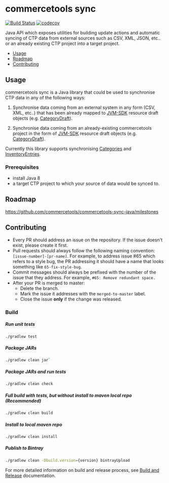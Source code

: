 # commercetools sync
[![Build Status](https://travis-ci.org/commercetools/commercetools-sync-java.svg?branch=master)](https://travis-ci.org/commercetools/commercetools-sync-java)
[![codecov](https://codecov.io/gh/commercetools/commercetools-sync-java/branch/master/graph/badge.svg)](https://codecov.io/gh/commercetools/commercetools-sync-java)

Java API which exposes utilities for building update actions and automatic syncing of CTP data from external sources 
 such as CSV, XML, JSON, etc.. or an already existing CTP project into a target project.


- [Usage](#usage)
- [Roadmap](#roadmap)
- [Contributing](#contributing)

## Usage

commercetools sync is a Java library that could be used to synchronise CTP data in any of the following ways:

1. Synchronise data coming from an external system in any form (CSV, XML, etc..) that has been already mapped to 
[JVM-SDK](https://github.com/commercetools/commercetools-jvm-sdk) resource draft objects 
(e.g. [CategoryDraft](https://github.com/commercetools/commercetools-jvm-sdk/blob/master/commercetools-models/src/main/java/io/sphere/sdk/categories/CategoryDraft.java)).

2. Synchronise data coming from an already-existing commercetools project in the form of 
[JVM-SDK](https://github.com/commercetools/commercetools-jvm-sdk) resource draft objects 
(e.g. [CategoryDraft](https://github.com/commercetools/commercetools-jvm-sdk/blob/master/commercetools-models/src/main/java/io/sphere/sdk/categories/CategoryDraft.java)).


Currently this library supports synchronising [Categories](https://github.com/commercetools/commercetools-sync-java/tree/master/src/main/java/com/commercetools/sync/categories#commercetools-category-sync)
and [InventoryEntries](https://github.com/commercetools/commercetools-sync-java/tree/master/src/main/java/com/commercetools/sync/inventories#commercetools-inventory-sync).



### Prerequisites
 
 - install Java 8
 - a target CTP project to which your source of data would be synced to.

<!--- TODO 
### Installation

#### Maven 

#### SBT 

#### Gradle -->

## Roadmap
https://github.com/commercetools/commercetools-sync-java/milestones

## Contributing

- Every PR should address an issue on the repository. If the issue doesn't exist, please create it first.
- Pull requests should always follow the following naming convention: 
`[issue-number]-[pr-name]`. For example,
to address issue #65 which refers to a style bug, the PR addressing it should have a name that looks something like
 `65-fix-style-bug`.
- Commit messages should always be prefixed with the number of the issue that they address. 
For example, `#65: Remove redundant space.`
- After your PR is merged to master:
    - Delete the branch.
    - Mark the issue it addresses with the `merged-to-master` label.
    - Close the issue **only** if the change was released.

### Build
##### Run unit tests
````bash
./gradlew test
````

##### Package JARs
````bash
./gradlew clean jar`
````

##### Package JARs and run tests
````bash
./gradlew clean check
````

##### Full build with tests, but without install to maven local repo (Recommended)
````bash
./gradlew clean build
````

##### Install to local maven repo
````bash
./gradlew clean install
````

##### Publish to Bintray
````bash
./gradlew clean -Dbuild.version={version} bintrayUpload
````

For more detailed information on build and release process, see [Build and Release](BUILD.md) documentation.

<!--- TODO ### Executing integration tests only-->
